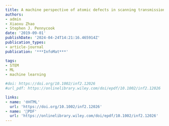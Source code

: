 ```yaml
---
title: A machine perspective of atomic defects in scanning transmission electron microscopy
authors:
- admin
- Xiaoxu Zhao
- Stephen J. Pennycook
date: '2019-09-01'
publishDate: '2024-04-24T14:21:16.465914Z'
publication_types:
- article-journal
publication: '***InfoMat***'

tags:
- STEM
- ML
- machine learning

#doi: https://doi.org/10.1002/inf2.12026
#url_pdf: https://onlinelibrary.wiley.com/doi/epdf/10.1002/inf2.12026

links:
- name: '🌐HTML'
  url: 'https://doi.org/10.1002/inf2.12026'
- name: '📑PDF'
  url: 'https://onlinelibrary.wiley.com/doi/epdf/10.1002/inf2.12026'
---
```

